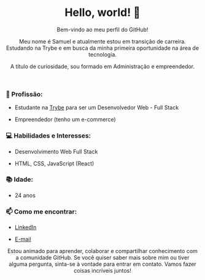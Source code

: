 <div align="center">
  <h1>Hello, world! 👋</h1>
    
  Bem-vindo ao meu perfil do GitHub! 
  
Meu nome é Samuel e atualmente estou em transição de carreira. Estudando na Trybe e em busca da minha primeira oportunidade na área de tecnologia.
    
  A título de curiosidade, sou formado em Administração e empreendedor.
</div>

<br>


### 💼 Profissão:
- Estudante na [Trybe](https://www.betrybe.com/) para ser um Desenvolvedor Web - Full Stack
  
- Empreendedor (tenho um e-commerce)

### 💻 Habilidades e Interesses:
- Desenvolvimento Web Full Stack
  
- HTML, CSS, JavaScript (React)

### 📚 Idade:
- 24 anos

### 📫 Como me encontrar:
- [LinkedIn](https://www.linkedin.com/in/samuel-sfeir-434152278/)
  
- [E-mail](mailto:samuel1808@hotmail.com)


<div align="center">
  <p>Estou animado para aprender, colaborar e compartilhar conhecimento com a comunidade GitHub. Se você quiser saber mais sobre mim ou tiver alguma pergunta, sinta-se à vontade para entrar em contato. Vamos fazer coisas incríveis juntos!</p>
</div>
